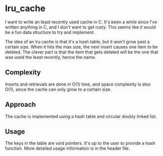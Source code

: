 # lru_cache

I want to write an least recently used cache in C. It's been a while since I've written anything in C, and I don't want to get rusty.
This seems like it would be a fun data structure to try and implement.

The idea of an lru cache is that it's a hash table, but it won't grow past a certain size. When it hits the max size, the next insert causes one item to be deleted. The clever part is that the item that gets deleted will be the one that was used the least recently,
hence the name.

## Complexity

Inserts and retrievals are done in O(1) time, and space complexity is also O(1), since the cache can only grow to a certain size.

## Approach

The cache is implemented using a hash table and circular doubly linked list.

## Usage

The keys in the table are void pointers. It's up to the user to provide a hash function. More detailed usage information is
in the header file.